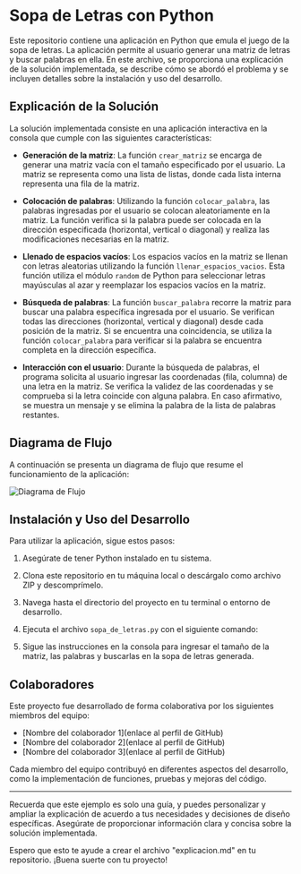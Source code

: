 # Sopa de Letras con Python

Este repositorio contiene una aplicación en Python que emula el juego de la sopa de letras. La aplicación permite al usuario generar una matriz de letras y buscar palabras en ella. En este archivo, se proporciona una explicación de la solución implementada, se describe cómo se abordó el problema y se incluyen detalles sobre la instalación y uso del desarrollo.

## Explicación de la Solución

La solución implementada consiste en una aplicación interactiva en la consola que cumple con las siguientes características:

- **Generación de la matriz**: La función `crear_matriz` se encarga de generar una matriz vacía con el tamaño especificado por el usuario. La matriz se representa como una lista de listas, donde cada lista interna representa una fila de la matriz.

- **Colocación de palabras**: Utilizando la función `colocar_palabra`, las palabras ingresadas por el usuario se colocan aleatoriamente en la matriz. La función verifica si la palabra puede ser colocada en la dirección especificada (horizontal, vertical o diagonal) y realiza las modificaciones necesarias en la matriz.

- **Llenado de espacios vacíos**: Los espacios vacíos en la matriz se llenan con letras aleatorias utilizando la función `llenar_espacios_vacios`. Esta función utiliza el módulo `random` de Python para seleccionar letras mayúsculas al azar y reemplazar los espacios vacíos en la matriz.

- **Búsqueda de palabras**: La función `buscar_palabra` recorre la matriz para buscar una palabra específica ingresada por el usuario. Se verifican todas las direcciones (horizontal, vertical y diagonal) desde cada posición de la matriz. Si se encuentra una coincidencia, se utiliza la función `colocar_palabra` para verificar si la palabra se encuentra completa en la dirección específica.

- **Interacción con el usuario**: Durante la búsqueda de palabras, el programa solicita al usuario ingresar las coordenadas (fila, columna) de una letra en la matriz. Se verifica la validez de las coordenadas y se comprueba si la letra coincide con alguna palabra. En caso afirmativo, se muestra un mensaje y se elimina la palabra de la lista de palabras restantes.

## Diagrama de Flujo

A continuación se presenta un diagrama de flujo que resume el funcionamiento de la aplicación:

![Diagrama de Flujo](diagrama_flujo.png)

## Instalación y Uso del Desarrollo

Para utilizar la aplicación, sigue estos pasos:

1. Asegúrate de tener Python instalado en tu sistema.

2. Clona este repositorio en tu máquina local o descárgalo como archivo ZIP y descomprímelo.

3. Navega hasta el directorio del proyecto en tu terminal o entorno de desarrollo.

4. Ejecuta el archivo `sopa_de_letras.py` con el siguiente comando:


5. Sigue las instrucciones en la consola para ingresar el tamaño de la matriz, las palabras y buscarlas en la sopa de letras generada.

## Colaboradores

Este proyecto fue desarrollado de forma colaborativa por los siguientes miembros del equipo:

- [Nombre del colaborador 1](enlace al perfil de GitHub)
- [Nombre del colaborador 2](enlace al perfil de GitHub)
- [Nombre del colaborador 3](enlace al perfil de GitHub)

Cada miembro del equipo contribuyó en diferentes aspectos del desarrollo, como la implementación de funciones, pruebas y mejoras del código.

---

Recuerda que este ejemplo es solo una guía, y puedes personalizar y ampliar la explicación de acuerdo a tus necesidades y decisiones de diseño específicas. Asegúrate de proporcionar información clara y concisa sobre la solución implementada.

Espero que esto te ayude a crear el archivo "explicacion.md" en tu repositorio. ¡Buena suerte con tu proyecto!
